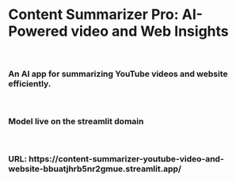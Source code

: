 <h1>Content Summarizer Pro: AI-Powered video and Web Insights</h1>
<br>
<h3>An AI app for summarizing YouTube videos and website efficiently.</h3>
<br>
<h3>Model live on the streamlit domain</h3>
<br>
<h3>URL: https://content-summarizer-youtube-video-and-website-bbuatjhrb5nr2gmue.streamlit.app/ </h3>
